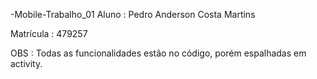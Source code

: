 -Mobile-Trabalho_01
Aluno : Pedro Anderson Costa Martins

Matrícula : 479257

OBS : Todas as funcionalidades estão no código, porém espalhadas em activity.
